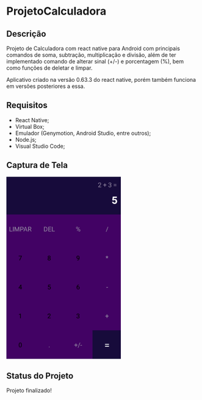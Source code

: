 <html>
  <h1>ProjetoCalculadora</h1>
  <h2>Descrição</h2>
  <p>Projeto de Calculadora com react native para Android com principais comandos de soma, subtração, multiplicação e divisão, além de ter implementado comando de alterar sinal (+/-) e porcentagem (%), bem como funções de deletar e limpar.</p>
  <p>Aplicativo criado na versão 0.63.3 do react native, porém também funciona em versões posteriores a essa.</p>
  <h2>Requisitos</h2>
  <ul>
    <li>React Native;</li>
    <li>Virtual Box;</li>
    <li>Emulador (Genymotion, Android Studio, entre outros);</li>
    <li>Node.js;</li>
    <li>Visual Studio Code;</li>
  </ul>
  <h2>Captura de Tela</h2>
  <p>
    <img alt="Captura de tela da calculadora pronta" width="300" heigth="300" src="CapturadeTela/calculadora.png">
  </p>
  <h2>Status do Projeto</h2>
  <p>Projeto finalizado!</p>
</html>

